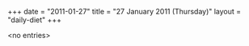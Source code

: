+++
date = "2011-01-27"
title = "27 January 2011 (Thursday)"
layout = "daily-diet"
+++


\<no entries\>